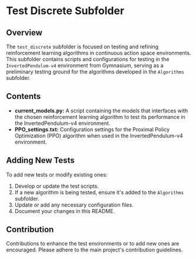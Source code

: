 # Test Discrete Subfolder

## Overview
The `test_discrete` subfolder is focused on testing and refining reinforcement learning algorithms in continuous action space environments. This subfolder contains scripts and configurations for testing in the `InvertedPendulum-v4` environment from Gymnasium, serving as a preliminary testing ground for the algorithms developed in the `Algorithms` subfolder.

## Contents
- **current_models.py:** A script containing the models that interfaces with the chosen reinforcement learning algorithm to test its performance in the InvertedPendulum-v4 environment.
- **PPO_settings.txt:** Configuration settings for the Proximal Policy Optimization (PPO) algorithm when used in the InvertedPendulum-v4 environment.

## Adding New Tests
To add new tests or modify existing ones:
1. Develop or update the test scripts.
2. If a new algorithm is being tested, ensure it's added to the `Algorithms` subfolder.
3. Update or add any necessary configuration files.
4. Document your changes in this README.

## Contribution
Contributions to enhance the test environments or to add new ones are encouraged. Please adhere to the main project's contribution guidelines.
